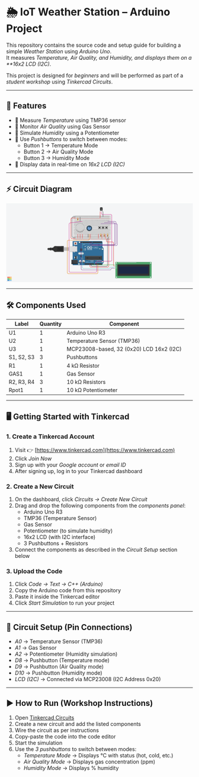 # 🌦 IoT Weather Station – Arduino Project

This repository contains the source code and setup guide for building a simple *Weather Station* using *Arduino Uno*.  
It measures *Temperature, Air Quality, and Humidity, and displays them on a **16x2 LCD (I2C)*.  

This project is designed for *beginners* and will be performed as part of a *student workshop* using *Tinkercad Circuits*.

---

## 📌 Features
- 📍 Measure *Temperature* using TMP36 sensor  
- 📍 Monitor *Air Quality* using Gas Sensor  
- 📍 Simulate *Humidity* using a Potentiometer  
- 📍 Use *Pushbuttons* to switch between modes:
  - Button 1 → Temperature Mode  
  - Button 2 → Air Quality Mode  
  - Button 3 → Humidity Mode  
- 📍 Display data in real-time on *16x2 LCD (I2C)*  

---

## ⚡ Circuit Diagram
![Circuit Diagram](./Incredible%20Blorr-Fulffy.png)


---

## 🛠 Components Used

| Label | Quantity | Component |
|-------|----------|-----------|
| U1    | 1 | Arduino Uno R3 |
| U2    | 1 | Temperature Sensor (TMP36) |
| U3    | 1 | MCP23008-based, 32 (0x20) LCD 16x2 (I2C) |
| S1, S2, S3 | 3 | Pushbuttons |
| R1    | 1 | 4 kΩ Resistor |
| GAS1  | 1 | Gas Sensor |
| R2, R3, R4 | 3 | 10 kΩ Resistors |
| Rpot1 | 1 | 10 kΩ Potentiometer |

---

## 🖥 Getting Started with Tinkercad

### 1. Create a Tinkercad Account
1. Visit 👉 [https://www.tinkercad.com](https://www.tinkercad.com)  
2. Click *Join Now*  
3. Sign up with your *Google account* or *email ID*  
4. After signing up, log in to your Tinkercad dashboard  

### 2. Create a New Circuit
1. On the dashboard, click *Circuits → Create New Circuit*  
2. Drag and drop the following components from the *components panel*:
   - Arduino Uno R3  
   - TMP36 (Temperature Sensor)  
   - Gas Sensor  
   - Potentiometer (to simulate humidity)  
   - 16x2 LCD (with I2C interface)  
   - 3 Pushbuttons + Resistors  
3. Connect the components as described in the *Circuit Setup* section below  

### 3. Upload the Code
1. Click *Code → Text → C++ (Arduino)*  
2. Copy the Arduino code from this repository  
3. Paste it inside the Tinkercad editor  
4. Click *Start Simulation* to run your project  

---

## 🔌 Circuit Setup (Pin Connections)

- *A0* → Temperature Sensor (TMP36)  
- *A1* → Gas Sensor  
- *A2* → Potentiometer (Humidity simulation)  
- *D8* → Pushbutton (Temperature mode)  
- *D9* → Pushbutton (Air Quality mode)  
- *D10* → Pushbutton (Humidity mode)  
- *LCD (I2C)* → Connected via MCP23008 (I2C Address 0x20)    

---

## ▶ How to Run (Workshop Instructions)
1. Open [Tinkercad Circuits](https://www.tinkercad.com)  
2. Create a new circuit and add the listed components  
3. Wire the circuit as per instructions  
4. Copy-paste the code into the code editor  
5. Start the simulation  
6. Use the *3 pushbuttons* to switch between modes:  
   - *Temperature Mode* → Displays °C with status (hot, cold, etc.)  
   - *Air Quality Mode* → Displays gas concentration (ppm)  
   - *Humidity Mode* → Displays % humidity  







